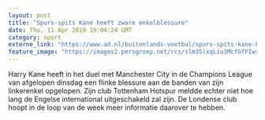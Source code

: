 ```yaml
---
layout: post
title: "Spurs-spits Kane heeft zware enkelblessure"
date: Thu, 11 Apr 2019 19:04:24 GMT
category: sport
externe_link: "https://www.ad.nl/buitenlands-voetbal/spurs-spits-kane-heeft-zware-enkelblessure~a5cb5d2bb/"
feature_image: "https://images2.persgroep.net/rcs/slm35lxqLiu3McfGfFIwrAm4ej8/diocontent/145198796/_fitwidth/400/?appId=21791a8992982cd8da851550a453bd7f&quality=0.7"
---
```


Harry Kane heeft in het duel met Manchester City in de Champions League van afgelopen dinsdag een flinke blessure aan de banden van zijn linkerenkel opgelopen. Zijn club Tottenham Hotspur meldde echter niet hoe lang de Engelse international uitgeschakeld zal zijn. De Londense club hoopt in de loop van de week meer informatie daarover te hebben.

